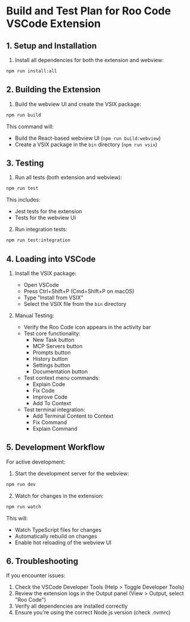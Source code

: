 # Build and Test Plan for Roo Code VSCode Extension

## 1. Setup and Installation

1. Install all dependencies for both the extension and webview:
```bash
npm run install:all
```

## 2. Building the Extension

1. Build the webview UI and create the VSIX package:
```bash
npm run build
```

This command will:
- Build the React-based webview UI (`npm run build:webview`)
- Create a VSIX package in the `bin` directory (`npm run vsix`)

## 3. Testing

1. Run all tests (both extension and webview):
```bash
npm run test
```

This includes:
- Jest tests for the extension
- Tests for the webview UI

2. Run integration tests:
```bash
npm run test:integration
```

## 4. Loading into VSCode

1. Install the VSIX package:
   - Open VSCode
   - Press Ctrl+Shift+P (Cmd+Shift+P on macOS)
   - Type "Install from VSIX"
   - Select the VSIX file from the `bin` directory

2. Manual Testing:
   - Verify the Roo Code icon appears in the activity bar
   - Test core functionality:
     - New Task button
     - MCP Servers button
     - Prompts button
     - History button
     - Settings button
     - Documentation button
   - Test context menu commands:
     - Explain Code
     - Fix Code
     - Improve Code
     - Add To Context
   - Test terminal integration:
     - Add Terminal Content to Context
     - Fix Command
     - Explain Command

## 5. Development Workflow

For active development:
1. Start the development server for the webview:
```bash
npm run dev
```

2. Watch for changes in the extension:
```bash
npm run watch
```

This will:
- Watch TypeScript files for changes
- Automatically rebuild on changes
- Enable hot reloading of the webview UI

## 6. Troubleshooting

If you encounter issues:
1. Check the VSCode Developer Tools (Help > Toggle Developer Tools)
2. Review the extension logs in the Output panel (View > Output, select "Roo Code")
3. Verify all dependencies are installed correctly
4. Ensure you're using the correct Node.js version (check .nvmrc)